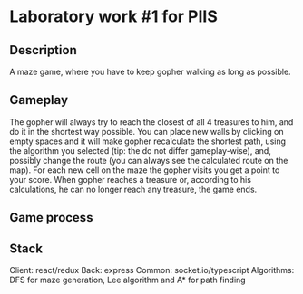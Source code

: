 # Laboratory work #1 for PIIS

## Description

A maze game, where you have to keep gopher walking as long as possible.

## Gameplay

The gopher will always try to reach the closest of all 4 treasures to him, and do it in the shortest way possible. You can place new walls by clicking on empty spaces and it will make gopher recalculate the shortest path, using the algorithm you selected (tip: the do not differ gameplay-wise), and, possibly change the route (you can always see the calculated route on the map). For each new cell on the maze the gopher visits you get a point to your score. When gopher reaches a treasure or, according to his calculations, he can no longer reach any treasure, the game ends.

## Game process

## Stack

Client: react/redux
Back: express
Common: socket.io/typescript
Algorithms: DFS for maze generation, Lee algorithm and A\* for path finding
